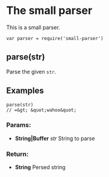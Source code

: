 

<!-- Start /home/charles/Repositories/doxstrap/examples/fixtures/small-parser.coffee -->





# The small parser

This is a small parser.

    var parser = require('small-parser')



















## parse(str)



Parse the given `str`.

## Examples

    parse(str)
    // =&gt; &quot;wahoo&quot;











### Params: 

* **String|Buffer** *str* String to parse




### Return:

* **String** Persed string





<!-- End /home/charles/Repositories/doxstrap/examples/fixtures/small-parser.coffee -->

